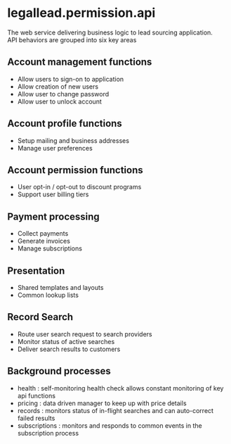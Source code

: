 # legallead.permission.api
The web service delivering business logic to lead sourcing application.  
API behaviors are grouped into six key areas

## Account management functions
 - Allow users to sign-on to application
 - Allow creation of new users
 - Allow user to change password
 - Allow user to unlock account

## Account profile functions
 - Setup mailing and business addresses
 - Manage user preferences

## Account permission functions
 - User opt-in / opt-out to discount programs
 - Support user billing tiers
 
## Payment processing
 - Collect payments
 - Generate invoices
 - Manage subscriptions

## Presentation
 - Shared templates and layouts
 - Common lookup lists
 
## Record Search
 - Route user search request to search providers
 - Monitor status of active searches
 - Deliver search results to customers

## Background processes   
 - health : self-monitoring health check allows constant monitoring of key api functions
 - pricing : data driven manager to keep up with price details
 - records : monitors status of in-flight searches and can auto-correct failed results
 - subscriptions : monitors and responds to common events in the subscription process